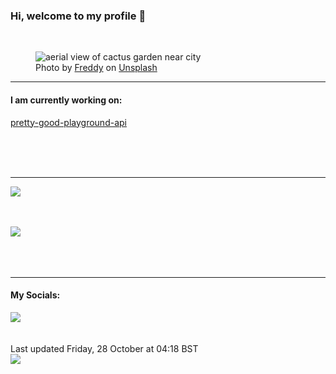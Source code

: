 <h3>Hi, welcome to my profile 👋</h3>

<br />
<figure>
  <img
    src="https://images.unsplash.com/photo-1557162753-a19345d526e2?crop=entropy&cs=tinysrgb&fit=max&fm=jpg&ixid=MnwyNzQ3MDB8MHwxfHJhbmRvbXx8fHx8fHx8fDE2NjY5MjE1MTU&ixlib=rb-4.0.3&q=80&w=1080&auto=format"
    alt="aerial view of cactus garden near city" 
  />
  <figcaption>Photo by <a
    href="https://unsplash.com/@frddy?utm_source=Profile%20readme&utm_medium=referral">Freddy</a> on <a
    href="https://unsplash.com/?utm_source=Profile%20readme&utm_medium=referral">Unsplash</a></figcaption>
</figure>


<hr />
<h4>I am currently working on:</h4>
<a href="https://github.com/ShaneLucy/pretty-good-playground-api">pretty-good-playground-api</a>

<br /><br /><br />

<hr />
<img
  src="https://github-readme-stats.vercel.app/api?username=shanelucy&show_icons=true&theme=calm"
/>
<br /><br /><br />

<img 
  src="https://github-readme-stats.vercel.app/api/top-langs/?username=shanelucy&theme=calm"
/>
<br /><br /><br /><br />
<hr />
<h4>My Socials:</h4>
<a href="https://uk.linkedin.com/in/shane-lucy-4735b616a">
  <img
    src="https://img.shields.io/badge/linkedin%20-%230077B5.svg?&style=for-the-badge&logo=linkedin&logoColor=white"
  />
</a>
<br /><br /><br />
Last updated Friday, 28 October at 04:18 BST
<br />
<img
  src="https://github.com/ShaneLucy/ShaneLucy/workflows/README%20build/badge.svg"
/>
